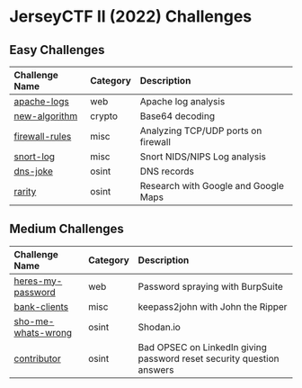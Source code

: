 # JerseyCTF II (2022) Challenges

## Easy Challenges
| Challenge Name | Category | Description
|:-- |:-- |:--
| [apache-logs](apache-logs) | web | Apache log analysis
| [new-algorithm](new-algorithm) | crypto | Base64 decoding
| [firewall-rules](firewall-rules) | misc | Analyzing TCP/UDP ports on firewall
| [snort-log](snort-log) | misc | Snort NIDS/NIPS Log analysis
| [dns-joke](dns-joke) | osint | DNS records
| [rarity](rarity) | osint | Research with Google and Google Maps

## Medium Challenges
| Challenge Name | Category | Description
|:-- |:-- |:--
| [heres-my-password](heres-my-password) | web | Password spraying with BurpSuite
| [bank-clients](bank-clients) | misc | keepass2john with John the Ripper 
| [sho-me-whats-wrong](sho-me-whats-wrong) | osint | Shodan.io
| [contributor](contributor) | osint | Bad OPSEC on LinkedIn giving password reset security question answers

